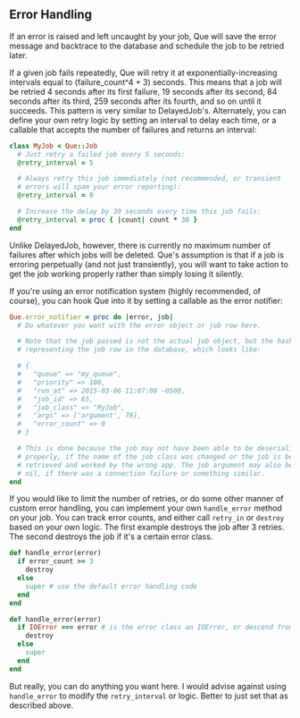 ## Error Handling

If an error is raised and left uncaught by your job, Que will save the error message and backtrace to the database and schedule the job to be retried later.

If a given job fails repeatedly, Que will retry it at exponentially-increasing intervals equal to (failure_count^4 + 3) seconds. This means that a job will be retried 4 seconds after its first failure, 19 seconds after its second, 84 seconds after its third, 259 seconds after its fourth, and so on until it succeeds. This pattern is very similar to DelayedJob's. Alternately, you can define your own retry logic by setting an interval to delay each time, or a callable that accepts the number of failures and returns an interval:

```ruby
class MyJob < Que::Job
  # Just retry a failed job every 5 seconds:
  @retry_interval = 5

  # Always retry this job immediately (not recommended, or transient
  # errors will spam your error reporting):
  @retry_interval = 0

  # Increase the delay by 30 seconds every time this job fails:
  @retry_interval = proc { |count| count * 30 }
end
```

Unlike DelayedJob, however, there is currently no maximum number of failures after which jobs will be deleted. Que's assumption is that if a job is erroring perpetually (and not just transiently), you will want to take action to get the job working properly rather than simply losing it silently.

If you're using an error notification system (highly recommended, of course), you can hook Que into it by setting a callable as the error notifier:

```ruby
Que.error_notifier = proc do |error, job|
  # Do whatever you want with the error object or job row here.

  # Note that the job passed is not the actual job object, but the hash
  # representing the job row in the database, which looks like:

  # {
  #   "queue" => "my_queue",
  #   "priority" => 100,
  #   "run_at" => 2015-03-06 11:07:08 -0500,
  #   "job_id" => 65,
  #   "job_class" => "MyJob",
  #   "args" => ['argument', 78],
  #   "error_count" => 0
  # }

  # This is done because the job may not have been able to be deserialized
  # properly, if the name of the job class was changed or the job is being
  # retrieved and worked by the wrong app. The job argument may also be
  # nil, if there was a connection failure or something similar.
end
```

If you would like to limit the number of retries, or do some other manner of custom error handling, you can implement your own `handle_error` method on your job. You can track error counts, and either call `retry_in` or `destroy` based on your own logic. The first example destroys the job after 3 retries. The second destroys the job if it's a certain error class.

```ruby
def handle_error(error)
  if error_count >= 3
    destroy
  else
    super # use the default error handling code
  end
end
```

```ruby
def handle_error(error)
  if IOError === error # is the error class an IOError, or descend from IOError
    destroy
  else
    super
  end
end
```

But really, you can do anything you want here. I would advise against using `handle_error` to modify the `retry_interval` or  logic. Better to just set that as described above.